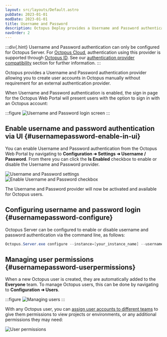 ```yaml
---
layout: src/layouts/Default.astro
pubDate: 2023-01-01
modDate: 2023-01-01
title: Username and Password
description: Octopus Deploy provides a Username and Password authentication provider to allow log in with standard Octopus user accounts.
navOrder: 2
---
```


:::div{.hint}
Username and Password authentication can only be configured for Octopus Server. For [Octopus Cloud](/docs/octopus-cloud/), authentication using this provider is supported through [Octopus ID](/docs/security/authentication/octopusid-authentication/). See our [authentication provider compatibility](/docs/security/authentication/auth-provider-compatibility) section for further information. 
:::

Octopus provides a Username and Password authentication provider allowing you to create user accounts in Octopus manually without requirement for an external authentication provider.

When Username and Password authentication is enabled, the sign in page for the Octopus Web Portal will present users with the option to sign in with an Octopus account:

:::figure
![Username and Password login screen](/docs/security/authentication/images/username-password-login.png)
:::

## Enable username and password authentication via UI {#usernamepassword-enable-in-ui}

You can enable Username and Password authentication from the Octopus Web Portal by navigating to **Configuration ➜ Settings ➜ Username / Password**. From there you can click the **Is Enabled** checkbox to enable or disable the Username and Password provider.

![Username and Password settings](/docs/security/authentication/images/enable-username-password-1.png)
![Enable Username and Password checkbox](/docs/security/authentication/images/enable-username-password-2.png)

The Username and Password provider will now be activated and available for Octopus users.

## Configuring username and password login {#usernamepassword-configure}

Octopus Server can be configured to enable or disable username and password authentication via the command line, as follows:

```powershell
Octopus.Server.exe configure --instance=[your_instance_name] --usernamePasswordIsEnabled=true
```

## Managing user permissions {#usernamepassword-userpermissions}

When a new Octopus user is created, they are automatically added to the **Everyone** team. To manage Octopus users, this can be done by navigating to **Configuration ➜ Users**. 

:::figure
![Managing users](/docs/security/authentication/images/username-password-managing-users.png)
:::

With any Octopus user, you can [assign user accounts to different teams](/docs/security/users-and-teams) to give them permissions to view projects or environments, or any additional permissions they may need:

![User permissions](/docs/security/authentication/images/username-password-user-permissions.png)
